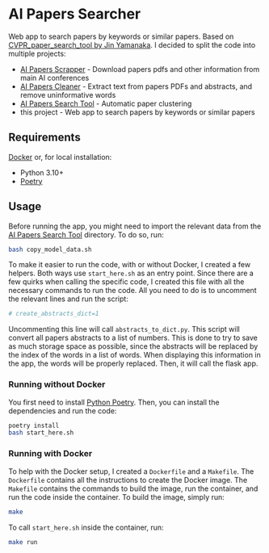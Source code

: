 # AI Papers Searcher

Web app to search papers by keywords or similar papers. Based on [CVPR_paper_search_tool by Jin Yamanaka](https://github.com/jiny2001/CVPR_paper_search_tool). I decided to split the code into multiple projects:

- [AI Papers Scrapper](https://github.com/george-gca/ai_papers_scrapper) - Download papers pdfs and other information from main AI conferences
- [AI Papers Cleaner](https://github.com/george-gca/ai_papers_cleaner) - Extract text from papers PDFs and abstracts, and remove uninformative words
- [AI Papers Search Tool](https://github.com/george-gca/ai_papers_search_tool) - Automatic paper clustering
- this project - Web app to search papers by keywords or similar papers

## Requirements

[Docker](https://www.docker.com/) or, for local installation:

- Python 3.10+
- [Poetry](https://python-poetry.org/docs/)

## Usage

Before running the app, you might need to import the relevant data from the [AI Papers Search Tool](https://github.com/george-gca/ai_papers_search_tool) directory. To do so, run:

```bash
bash copy_model_data.sh
```

To make it easier to run the code, with or without Docker, I created a few helpers. Both ways use `start_here.sh` as an entry point. Since there are a few quirks when calling the specific code, I created this file with all the necessary commands to run the code. All you need to do is to uncomment the relevant lines and run the script:

```bash
# create_abstracts_dict=1
```

Uncommenting this line will call `abstracts_to_dict.py`. This script will convert all papers abstracts to a list of numbers. This is done to try to save as much storage space as possible, since the abstracts will be replaced by the index of the words in a list of words. When displaying this information in the app, the words will be properly replaced. Then, it will call the flask app.

### Running without Docker

You first need to install [Python Poetry](https://python-poetry.org/docs/). Then, you can install the dependencies and run the code:

```bash
poetry install
bash start_here.sh
```

### Running with Docker

To help with the Docker setup, I created a `Dockerfile` and a `Makefile`. The `Dockerfile` contains all the instructions to create the Docker image. The `Makefile` contains the commands to build the image, run the container, and run the code inside the container. To build the image, simply run:

```bash
make
```

To call `start_here.sh` inside the container, run:

```bash
make run
```

